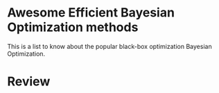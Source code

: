 # Awesome Efficient Bayesian Optimization methods
This is a list to know about the popular black-box optimization Bayesian Optimization.
# Review
